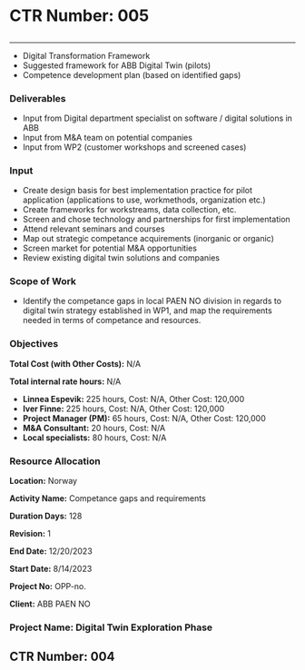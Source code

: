 # CTR Number: 005

## 

---

- Digital Transformation Framework
- Suggested framework for ABB Digital Twin (pilots)
- Competence development plan (based on identified gaps)

### Deliverables

- Input from Digital department specialist on software / digital solutions in ABB
- Input from M&A team on potential companies
- Input from WP2 (customer workshops and screened cases)

### Input

- Create design basis for best implementation practice for pilot application (applications to use, workmethods, organization etc.)
- Create frameworks for workstreams, data collection, etc.
- Screen and chose technology and partnerships for first implementation
- Attend relevant seminars and courses
- Map out strategic competance acquirements (inorganic or organic)
- Screen market for potential M&A opportunities
- Review existing digital twin solutions and companies

### Scope of Work

- Identify the competance gaps in local PAEN NO division in regards to digital twin strategy established in WP1, and map the requirements needed in terms of competance and resources.

### Objectives

**Total Cost (with Other Costs):** N/A

**Total internal rate hours:** N/A

- **Linnea Espevik:** 225 hours, Cost: N/A, Other Cost: 120,000
- **Iver Finne:** 225 hours, Cost: N/A, Other Cost: 120,000
- **Project Manager (PM):** 65 hours, Cost: N/A, Other Cost: 120,000
- **M&A Consultant:** 20 hours, Cost: N/A
- **Local specialists:** 80 hours, Cost: N/A

### Resource Allocation

**Location:** Norway

**Activity Name:** Competance gaps and requirements

**Duration Days:** 128

**Revision:** 1

**End Date:** 12/20/2023

**Start Date:** 8/14/2023

**Project No:** OPP-no.

**Client:** ABB PAEN NO

### Project Name: Digital Twin Exploration Phase

## CTR Number: 004